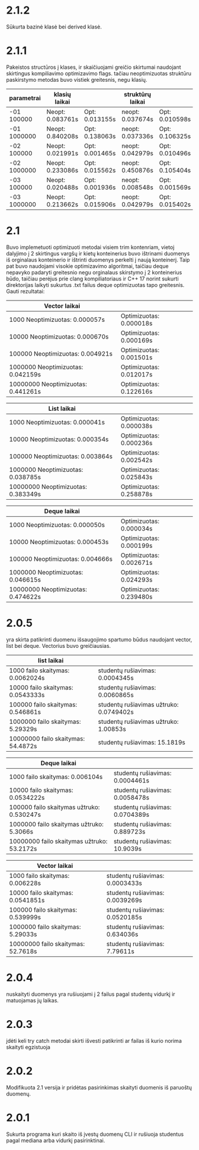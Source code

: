 # 2.1.2
 Sūkurta bazinė klasė bei derived klasė.


# 2.1.1
 Pakeistos structūros į klases, ir skaičiuojami greičio skirtumai naudojant skirtingus kompiliavimo optimizavimo flags. tačiau neoptimizuotas struktūru paskirstymo metodas buvo vistiek greitesnis, negu klasių.
 
| parametrai | klasių laikai|  | struktūrų laikai  | |  
|---|---|---|---| --- | 
| -01 100000 | Neopt: 0.083761s| Opt: 0.013155s | neopt: 0.037674s | Opt:  0.010598s |  
| -01 1000000 | Neopt: 0.840208s | Opt: 0.138063s | neopt: 0.037336s | Opt:  0.106325s  |  
| -02 100000 | Neopt: 0.021991s | Opt: 0.001465s | neopt: 0.042979s | Opt: 0.010496s |  
| -02 1000000 | Neopt:  0.233086s | Opt: 0.015562s | neopt: 0.450876s | Opt:  0.105404s |  
| -03 100000 | Neopt: 0.020488s | Opt: 0.001936s | neopt: 0.008548s | Opt: 0.001569s |  
| -03 1000000 | Neopt: 0.213662s | Opt: 0.015906s | neopt: 0.042979s | Opt: 0.015402s |  


# 2.1
  Buvo implemetuoti optimizuoti metodai visiem trim kontenriam, vietoj dalyjimo į 2 skirtingus vargšų ir kietų konteinerius buvo ištrinami duomenys iš orginalaus konteinerio ir ištrinti duomenys perkelti į naują konteinerį. Taip pat buvo naudojami visokie optimizavimo algoritmai, taičiau deque nepavyko padaryti greitesnio negu orginalaus skirstymo į 2 konteinerius būdo, taičiau perėjus prie clang kompiliatoriaus ir C++ 17 norint sukurti direktorijas laikyti sukurtus .txt failus deque optimizuotas tapo greitesnis. Gauti rezultatai:
  
  
| Vector laikai | |
| --- | --- |
| 1000 Neoptimizuotas: 0.000057s| Optimizuotas: 0.000018s |
| 10000 Neoptimizuotas: 0.000670s | Optimizuotas: 0.000169s |
| 100000 Neoptimizuotas: 0.004921s | Optimizuotas: 0.001501s |
| 1000000 Neoptimizuotas:  0.042159s | Optimizuotas: 0.012017s |
| 10000000 Neoptimizuotas: 0.441261s | Optimizuotas: 0.122616s |

| List laikai | |
| --- | --- |
| 1000 Neoptimizuotas: 0.000041s | Optimizuotas: 0.000038s |
| 10000 Neoptimizuotas: 0.000354s | Optimizuotas: 0.000236s |
| 100000 Neoptimizuotas: 0.003864s | Optimizuotas: 0.002542s |
| 1000000 Neoptimizuotas: 0.038785s | Optimizuotas: 0.025843s |
| 10000000 Neoptimizuotas: 0.383349s | Optimizuotas: 0.258878s |

| Deque laikai | |
| --- | --- |
| 1000 Neoptimizuotas: 0.000050s | Optimizuotas: 0.000034s |
| 10000 Neoptimizuotas: 0.000453s | Optimizuotas: 0.000199s |
| 100000 Neoptimizuotas: 0.004666s | Optimizuotas: 0.002671s |
| 1000000 Neoptimizuotas: 0.046615s | Optimizuotas: 0.024293s |
| 10000000 Neoptimizuotas: 0.474622s | Optimizuotas: 0.239480s|

# 2.0.5 
yra skirta patikrinti duomenu išsaugojimo spartumo būdus naudojant vector, list bei deque. Vectorius buvo greičiausias.


| list laikai | |
| --- | --- |
| 1000 failo skaitymas: 0.0062024s | studentų rušiavimas: 0.0004345s |
| 10000 failo skaitymas: 0.0543333s  | studentų rušiavimas: 0.0060865s |
| 100000 failo skaitymas: 0.546861s | studentų rušiavimas užtruko: 0.0749402s |
| 1000000 failo skaitymas: 5.29329s | studentų rušiavimas užtruko: 1.00853s |
| 10000000 failo skaitymas: 54.4872s | studentų rušiavimas: 15.1819s |

| Deque laikai | |
| --- | --- |
| 1000 failo skaitymas: 0.006104s | studentų rušiavimas: 0.0004461s |
| 10000 failo skaitymas: 0.0534222s | studentų rušiavimas: 0.0058478s |
| 100000 failo skaitymas užtruko: 0.530247s | studentų rušiavimas: 0.0704389s |
| 1000000 failo skaitymas užtruko: 5.3066s | studentų rušiavimas: 0.889723s |
| 10000000 failo skaitymas užtruko: 53.2172s| studentų rušiavimas: 10.9039s |

| Vector laikai | |
| --- | --- |
| 1000 failo skaitymas: 0.006228s | studentų rušiavimas: 0.0003433s |
| 10000 failo skaitymas: 0.0541851s | studentų rušiavimas: 0.0039269s |
| 100000 failo skaitymas: 0.539999s | studentų rušiavimas: 0.0520185s |
| 1000000 failo skaitymas: 5.29033s | studentų rušiavimas: 0.634036s |
| 10000000 failo skaitymas: 52.7618s | studentų rušiavimas: 7.79611s |

# 2.0.4
  nuskaityti duomenys yra rušiuojami į 2 failus pagal studentų vidurkį ir matuojamas jų laikas.


# 2.0.3
  įdėti keli try catch metodai skirti išvesti patikrinti ar failas iš kurio norima skaityti egzistuoja

# 2.0.2 
  Modifikuota 2.1 versija ir pridėtas pasirinkimas skaityti duomenis iš paruoštų duomenų.
  
# 2.0.1
  Sukurta programa kuri skaito iš įvestų duomenų CLI ir rušiuoja studentus pagal mediana arba vidurkį pasirinktinai. 

